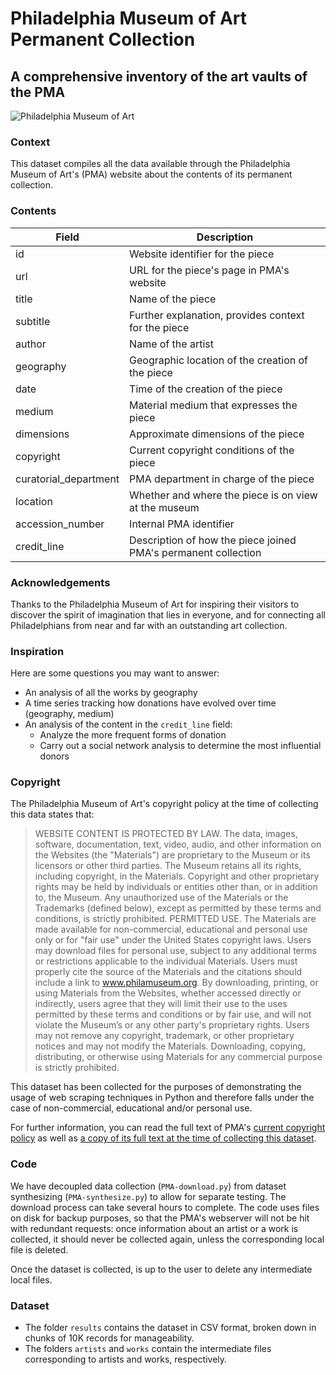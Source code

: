 # Philadelphia Museum of Art Permanent Collection
## A comprehensive inventory of the art vaults of the PMA

![Philadelphia Museum of Art](https://commons.wikimedia.org/wiki/File:Philadephia_Museum_of_Art.jpg)

### Context

This dataset compiles all the data available through the Philadelphia Museum of Art's (PMA) website about the contents of its permanent collection.

### Contents

| Field | Description |
| --- | --- |
| id | Website identifier for the piece |
| url | URL for the piece's page in PMA's website |
| title | Name of the piece |
| subtitle | Further explanation, provides context for the piece |
| author | Name of the artist |
| geography | Geographic location of the creation of the piece |
| date | Time of the creation of the piece |
| medium | Material medium that expresses the piece |
| dimensions | Approximate dimensions of the piece |
| copyright | Current copyright conditions of the piece |
| curatorial_department | PMA department in charge of the piece |
| location | Whether and where the piece is on view at the museum |
| accession_number | Internal PMA identifier |
| credit_line | Description of how the piece joined PMA's permanent collection |

### Acknowledgements

Thanks to the Philadelphia Museum of Art for inspiring their visitors to discover the spirit of imagination that lies in everyone, and for connecting all Philadelphians from near and far with an outstanding art collection.

### Inspiration

Here are some questions you may want to answer:

* An analysis of all the works by geography
* A time series tracking how donations have evolved over time (geography, medium)
* An analysis of the content in the `credit_line` field:
    * Analyze the more frequent forms of donation
    * Carry out a social network analysis to determine the most influential donors


### Copyright

The Philadelphia Museum of Art's copyright policy at the time of collecting this data states that:

> WEBSITE CONTENT IS PROTECTED BY LAW. The data, images, software, documentation, text, video, audio, and other information on the Websites (the "Materials") are proprietary to the Museum or its licensors or other third parties. The Museum retains all its rights, including copyright, in the Materials. Copyright and other proprietary rights may be held by individuals or entities other than, or in addition to, the Museum. Any unauthorized use of the Materials or the Trademarks (defined below), except as permitted by these terms and conditions, is strictly prohibited.
> PERMITTED USE. The Materials are made available for non-commercial, educational and personal use only or for "fair use" under the United States copyright laws. Users may download files for personal use, subject to any additional terms or restrictions applicable to the individual Materials. Users must properly cite the source of the Materials and the citations should include a link to www.philamuseum.org. By downloading, printing, or using Materials from the Websites, whether accessed directly or indirectly, users agree that they will limit their use to the uses permitted by these terms and conditions or by fair use, and will not violate the Museum’s or any other party's proprietary rights. Users may not remove any copyright, trademark, or other proprietary notices and may not modify the Materials. Downloading, copying, distributing, or otherwise using Materials for any commercial purpose is strictly prohibited.

This dataset has been collected for the purposes of demonstrating the usage of web scraping techniques in Python and therefore falls under the case of non-commercial, educational and/or personal use.

For further information, you can read the full text of PMA's [current copyright policy](https://www.philamuseum.org/copyright.html) as well as [a copy of its full text at the time of collecting this dataset](copyright.md).

### Code

We have decoupled data collection (`PMA-download.py`) from dataset synthesizing (`PMA-synthesize.py`) to allow for separate testing. The download process can take several hours to complete. The code uses files on disk for backup purposes, so that the PMA's webserver will not be hit with redundant requests: once information about an artist or a work is collected, it should never be collected again, unless the corresponding local file is deleted.

Once the dataset is collected, is up to the user to delete any intermediate local files.

### Dataset

* The folder `results` contains the dataset in CSV format, broken down in chunks of 10K records for manageability.
* The folders `artists` and `works` contain the intermediate files corresponding to artists and works, respectively.
